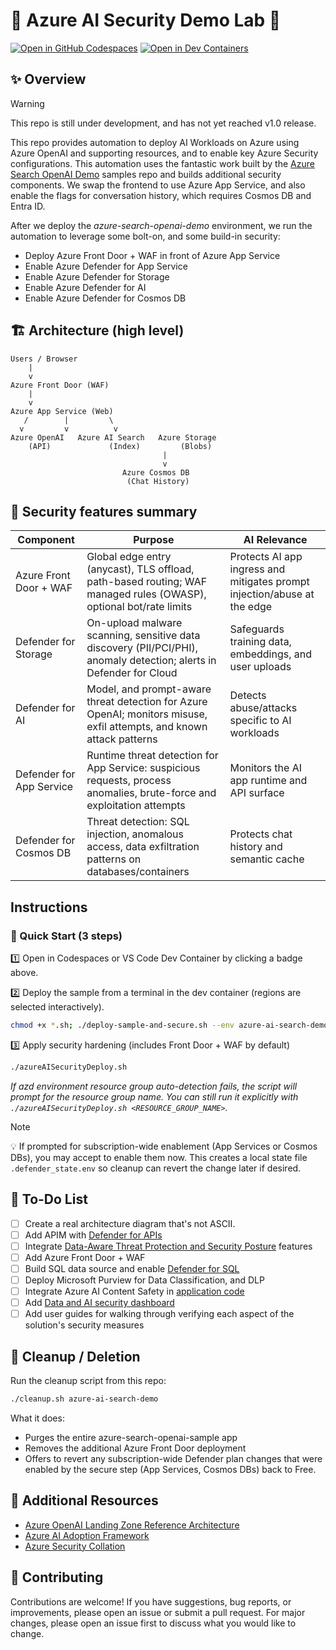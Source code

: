 # 🤖 Azure AI Security Demo Lab 🔐

[![Open in GitHub Codespaces](https://img.shields.io/static/v1?style=for-the-badge&label=GitHub+Codespaces&message=Open&color=brightgreen&logo=github)](https://github.com/codespaces/new?hide_repo_select=true&ref=main&repo=swiftsolves-mcaps0%2Fazure-ai-security-demo-lab0%2Fpatch-1&machine=standardLinux32gb&devcontainer_path=.devcontainer%2Fdevcontainer.json&location=WestUs2)
[![Open in Dev Containers](https://img.shields.io/static/v1?style=for-the-badge&label=Dev%20Containers&message=Open&color=blue&logo=visualstudiocode)](https://vscode.dev/redirect?url=vscode://ms-vscode-remote.remote-containers/cloneInVolume?url=https%3A%2F%2Fgithub.com%2Fmatthansen0%2Fazure-ai-security-demo-lab)

## ✨ Overview

> [!WARNING]  
> This repo is still under development, and has not yet reached v1.0 release.

This repo provides automation to deploy AI Workloads on Azure using Azure OpenAI and supporting resources, and to enable key Azure Security configurations. This automation uses the fantastic work built by the [Azure Search OpenAI Demo](https://github.com/Azure-Samples/azure-search-openai-demo) samples repo and builds additional security components. We swap the frontend to use Azure App Service, and also enable the flags for conversation history, which requires Cosmos DB and Entra ID.

After we deploy the *azure-search-openai-demo* environment, we run the automation to leverage some bolt-on, and some build-in security:

- Deploy Azure Front Door + WAF in front of Azure App Service
- Enable Azure Defender for App Service
- Enable Azure Defender for Storage
- Enable Azure Defender for AI
- Enable Azure Defender for Cosmos DB

## 🏗️ Architecture (high level)

```text
Users / Browser
	|
	v
Azure Front Door (WAF)
	|
	v
Azure App Service (Web)
   /        |         \
  v         v          v
Azure OpenAI   Azure AI Search   Azure Storage
	(API)             (Index)         (Blobs)
								  |
								  v
						 Azure Cosmos DB
						  (Chat History)
```

## 🔐 Security features summary

| Component | Purpose | AI Relevance |
|---|---|---|
| Azure Front Door + WAF | Global edge entry (anycast), TLS offload, path-based routing; WAF managed rules (OWASP), optional bot/rate limits | Protects AI app ingress and mitigates prompt injection/abuse at the edge |
| Defender for Storage | On-upload malware scanning, sensitive data discovery (PII/PCI/PHI), anomaly detection; alerts in Defender for Cloud | Safeguards training data, embeddings, and user uploads |
| Defender for AI | Model, and prompt-aware threat detection for Azure OpenAI; monitors misuse, exfil attempts, and known attack patterns | Detects abuse/attacks specific to AI workloads |
| Defender for App Service | Runtime threat detection for App Service: suspicious requests, process anomalies, brute-force and exploitation attempts | Monitors the AI app runtime and API surface |
| Defender for Cosmos DB | Threat detection: SQL injection, anomalous access, data exfiltration patterns on databases/containers | Protects chat history and semantic cache |

## Instructions

### 🚀 Quick Start (3 steps)

1️⃣ Open in Codespaces or VS Code Dev Container by clicking a badge above.

2️⃣ Deploy the sample from a terminal in the dev container (regions are selected interactively).

```bash
chmod +x *.sh; ./deploy-sample-and-secure.sh --env azure-ai-search-demo
```

3️⃣ Apply security hardening (includes Front Door + WAF by default)

```bash
./azureAISecurityDeploy.sh
 ```

*If azd environment resource group auto-detection fails, the script will prompt for the resource group name. You can still run it explicitly with `./azureAISecurityDeploy.sh <RESOURCE_GROUP_NAME>`.*


> [!NOTE]  
> 💡 If prompted for subscription-wide enablement (App Services or Cosmos DBs), you may accept to enable them now. This creates a local state file `.defender_state.env` so cleanup can revert the change later if desired.

## 📝 To-Do List
 
- [ ] Create a real architecture diagram that's not ASCII.
- [ ] Add APIM with [Defender for APIs](https://learn.microsoft.com/azure/defender-for-cloud/defender-for-apis-introduction)
- [ ] Integrate [Data-Aware Threat Protection and Security Posture](https://learn.microsoft.com/azure/defender-for-cloud/concept-data-aware-security) features
- [ ] Add Azure Front Door + WAF
- [ ] Build SQL data source and enable [Defender for SQL](https://learn.microsoft.com/azure/defender-for-cloud/defender-for-sql-introduction)
- [ ] Deploy Microsoft Purview for Data Classification, and DLP
- [ ] Integrate Azure AI Content Safety in [application code](https://learn.microsoft.com/azure/ai-services/content-safety/overview)
- [ ] Add [Data and AI security dashboard](https://learn.microsoft.com/en-us/azure/defender-for-cloud/data-aware-security-dashboard-overview)
- [ ] Add user guides for walking through verifying each aspect of the solution's security measures

## 🧹 Cleanup / Deletion

Run the cleanup script from this repo:

```bash
./cleanup.sh azure-ai-search-demo
```

What it does:

- Purges the entire azure-search-openai-sample app
- Removes the additional Azure Front Door deployment
- Offers to revert any subscription-wide Defender plan changes that were enabled by the secure step (App Services, Cosmos DBs) back to Free.

## 📖 Additional Resources

- [Azure OpenAI Landing Zone Reference Architecture](https://techcommunity.microsoft.com/blog/azurearchitectureblog/azure-openai-landing-zone-reference-architecture/3882102)
- [Azure AI Adoption Framework](https://learn.microsoft.com/azure/cloud-adoption-framework/scenarios/ai/)
- [Azure Security Collation](https://github.com/matthansen0/azure-security-collation)

## 🤝 Contributing

Contributions are welcome! If you have suggestions, bug reports, or improvements, please open an issue or submit a pull request. For major changes, please open an issue first to discuss what you would like to change.
